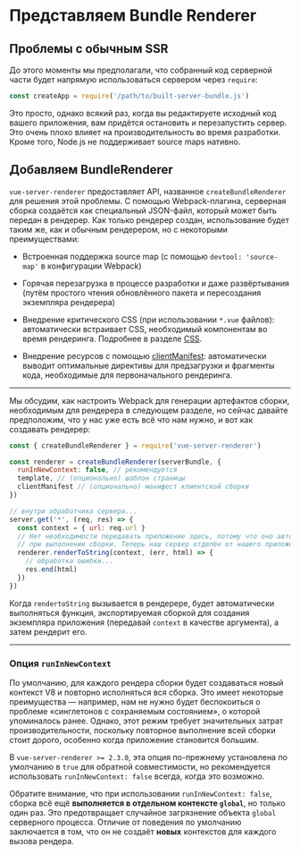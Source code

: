 # Представляем Bundle Renderer

## Проблемы с обычным SSR

До этого моменты мы предполагали, что собранный код серверной части будет напрямую использоваться сервером через `require`:

``` js
const createApp = require('/path/to/built-server-bundle.js')
```

Это просто, однако всякий раз, когда вы редактируете исходный код вашего приложения, вам придётся остановить и перезапустить сервер. Это очень плохо влияет на производительность во время разработки. Кроме того, Node.js не поддерживает source maps нативно.

## Добавляем BundleRenderer

`vue-server-renderer` предоставляет API, названное `createBundleRenderer` для решения этой проблемы. С помощью Webpack-плагина, серверная сборка создаётся как специальный JSON-файл, который может быть передан в рендерер. Как только рендерер создан, использование будет таким же, как и обычным рендерером, но с некоторыми преимуществами:

- Встроенная поддержка source map (с помощью `devtool: 'source-map'` в конфигурации Webpack)

- Горячая перезагрузка в процессе разработки и даже развёртывания (путём простого чтения обновлённого пакета и пересоздания экземпляра рендерера)

- Внедрение критического CSS (при использовании `*.vue` файлов): автоматически встраивает CSS, необходимый компонентам во время рендеринга. Подробнее в разделе [CSS](./css.md).

- Внедрение ресурсов с помощью [clientManifest](./api.md#clientmanifest): автоматически выводит оптимальные директивы для предзагрузки и фрагменты кода, необходимые для первоначального рендеринга.

---

Мы обсудим, как настроить Webpack для генерации артефактов сборки, необходимым для рендерера в следующем разделе, но сейчас давайте предположим, что у нас уже есть всё что нам нужно, и вот как создавать рендерер:

``` js
const { createBundleRenderer } = require('vue-server-renderer')

const renderer = createBundleRenderer(serverBundle, {
  runInNewContext: false, // рекомендуется
  template, // (опционально) шаблон страницы
  clientManifest // (опционально) манифест клиентской сборки
})

// внутри обработчика сервера...
server.get('*', (req, res) => {
  const context = { url: req.url }
  // Нет необходимости передавать приложение здесь, потому что оно автоматически создаётся
  // при выполнении сборки. Теперь наш сервер отделён от нашего приложения Vue!
  renderer.renderToString(context, (err, html) => {
    // обработка ошибки...
    res.end(html)
  })
})
```

Когда `rendertoString` вызывается в рендерере, будет автоматически выполняться функция, экспортируемая сборкой для создания экземпляра приложения (передавай `context` в качестве аргумента), а затем рендерит его.

---

### Опция `runInNewContext`

По умолчанию, для каждого рендера сборки будет создаваться новый контекст V8 и повторно исполняться вся сборка. Это имеет некоторые преимущества — например, нам не нужно будет беспокоиться о проблеме «синглетонов с сохраняемым состоянием», о которой упоминалось ранее. Однако, этот режим требует значительных затрат производительности, поскольку повторное выполнение всей сборки стоит дорого, особенно когда приложение становится большим.

В `vue-server-renderer >= 2.3.0`, эта опция по-прежнему установлена по умолчанию в `true` для обратной совместимости, но рекомендуется использовать `runInNewContext: false` всегда, когда это возможно.

Обратите внимание, что при использовании `runInNewContext: false`, сборка всё ещё **выполняется в отдельном контексте `global`**, но только один раз. Это предотвращает случайное загрязнение объекта `global` серверного процесса. Отличие от поведения по умолчанию заключается в том, что он не создаёт **новых** контекстов для каждого вызова рендера.